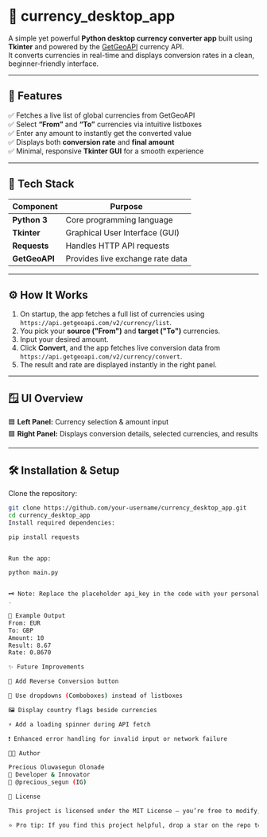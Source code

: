 # 💱 currency_desktop_app

A simple yet powerful **Python desktop currency converter app** built using **Tkinter** and powered by the [GetGeoAPI](https://www.getgeoapi.com/) currency API.  
It converts currencies in real-time and displays conversion rates in a clean, beginner-friendly interface.

---

## 🚀 Features

✅ Fetches a live list of global currencies from GetGeoAPI  
✅ Select **“From”** and **“To”** currencies via intuitive listboxes  
✅ Enter any amount to instantly get the converted value  
✅ Displays both **conversion rate** and **final amount**  
✅ Minimal, responsive **Tkinter GUI** for a smooth experience  

---

## 🧠 Tech Stack

| Component | Purpose |
|------------|----------|
| **Python 3** | Core programming language |
| **Tkinter** | Graphical User Interface (GUI) |
| **Requests** | Handles HTTP API requests |
| **GetGeoAPI** | Provides live exchange rate data |

---

## ⚙️ How It Works

1. On startup, the app fetches a full list of currencies using  
   `https://api.getgeoapi.com/v2/currency/list`.
2. You pick your **source ("From")** and **target ("To")** currencies.  
3. Input your desired amount.  
4. Click **Convert**, and the app fetches live conversion data from  
   `https://api.getgeoapi.com/v2/currency/convert`.
5. The result and rate are displayed instantly in the right panel.

---

## 🪟 UI Overview

🟦 **Left Panel:** Currency selection & amount input  
🟩 **Right Panel:** Displays conversion details, selected currencies, and results  

---

## 🛠️ Installation & Setup

Clone the repository:
```bash
git clone https://github.com/your-username/currency_desktop_app.git
cd currency_desktop_app
Install required dependencies:

pip install requests


Run the app:

python main.py


🗝️ Note: Replace the placeholder api_key in the code with your personal API key from getgeoapi.com
.

🧩 Example Output
From: EUR  
To: GBP  
Amount: 10  
Result: 8.67  
Rate: 0.8670

✨ Future Improvements

🔁 Add Reverse Conversion button

🧭 Use dropdowns (Comboboxes) instead of listboxes

🖼️ Display country flags beside currencies

⚡ Add a loading spinner during API fetch

❗ Enhanced error handling for invalid input or network failure

👨‍💻 Author

Precious Oluwasegun Olonade
📍 Developer & Innovator
💼 @precious_segun (IG)

🪪 License

This project is licensed under the MIT License — you’re free to modify, use, and distribute it.

⭐ Pro tip: If you find this project helpful, drop a star on the repo to support future updates!
